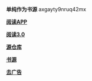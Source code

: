 
 **单纯作为书源**  axgayty9nruq42mx

 **[阅读APP](https://github.com/gedoor/MyBookshelf)**  

 **[阅读3.0](https://github.com/gedoor/legado)** 

 **[源仓库](http://ku.mumuceo.com/)** 

 **[书源](https://raw.githubusercontent.com/XOAMOX/shuyuan/master/shuyuan/XOAMOX.txt)** 

 **[去广告](https://raw.githubusercontent.com/XOAMOX/shuyuan/master/shuyuan/XOAMOX-xiuzheng.txt)** 

